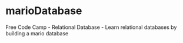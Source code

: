 # marioDatabase
Free Code Camp - Relational Database - Learn relational databases by building a mario database
